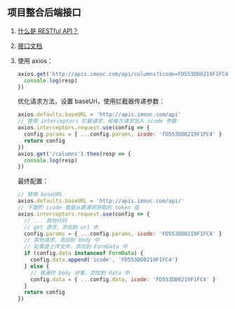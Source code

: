 ## 项目整合后端接口

1. [什么是 RESTful API？](http://www.ruanyifeng.com/blog/2014/05/restful_api.html)

2. [接口文档](http://api.vikingship.xyz)

3. 使用 axios：

   ```js
   axios.get('http://apis.imooc.com/api/columns?icode=FD553DD0219F1FC4').then(resp => {
     console.log(resp)
   })
   ```

   优化请求方法，设置 baseUrl，使用拦截器传递参数：

   ```js
   axios.defaults.baseURL = 'http://apis.imooc.com/api'
   // 使用 interceptors 拦截请求，给每次请求加入 icode 参数
   axios.interceptors.request.use(config => {
     config.params = { ...config.params, icode: 'FD553DD0219F1FC4' }
     return config
   })
   axios.get('/columns').then(resp => {
     console.log(resp)
   })
   ```

   最终配置：

   ```js
   // 替换 baseURL
   axios.defaults.baseURL = 'http://apis.imooc.com/api/'
   // 下面的 icode 值是从慕课网获取的 token 值
   axios.interceptors.request.use(config => {
     // ... 其他代码
     // get 请求，添加到 url 中
     config.params = { ...config.params, icode: 'FD553DD0219F1FC4' }
     // 其他请求，添加到 body 中
     // 如果是上传文件，添加到 FormData 中
     if (config.data instanceof FormData) {
       config.data.append('icode', 'FD553DD0219F1FC4')
     } else {
       // 普通的 body 对象，添加到 data 中
       config.data = { ...config.data, icode: 'FD553DD0219F1FC4' }
     }
     return config
   })
   ```

   

